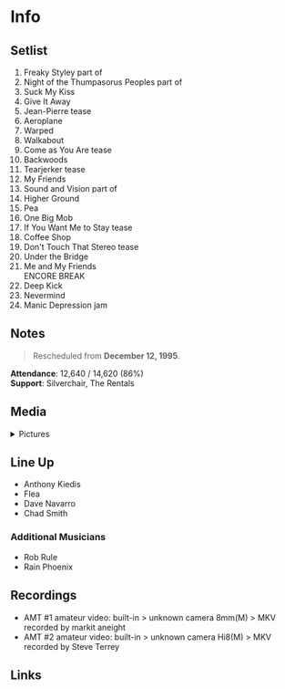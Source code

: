 # Info

## Setlist

1. Freaky Styley part of
2. Night of the Thumpasorus Peoples part of
3. Suck My Kiss
4. Give It Away
5. Jean-Pierre tease
6. Aeroplane
7. Warped
8. Walkabout
9. Come as You Are tease
10. Backwoods
11. Tearjerker tease
12. My Friends
13. Sound and Vision part of
14. Higher Ground
15. Pea
16. One Big Mob
17. If You Want Me to Stay tease
18. Coffee Shop
19. Don't Touch That Stereo tease
20. Under the Bridge
21. Me and My Friends
<br> ENCORE BREAK
22. Deep Kick
23. Nevermind
24. Manic Depression jam

## Notes

> Rescheduled from **December 12, 1995**.

**Attendance**: 12,640 / 14,620 (86%)
<br>
**Support**: Silverchair, The Rentals

## Media 

<details>
  <summary>Pictures</summary>
  <!--<img alt="Setlist" title="Setlist" src="_.jpg" height="200" />-->
</details>

## Line Up

* Anthony Kiedis
* Flea
* Dave Navarro
* Chad Smith

### Additional Musicians

* Rob Rule  
* Rain Phoenix

## Recordings

* AMT #1 amateur video: built-in > unknown camera 8mm(M) > MKV recorded by markit aneight
* AMT #2 amateur video: built-in > unknown camera Hi8(M) > MKV recorded by Steve Terrey

## Links


